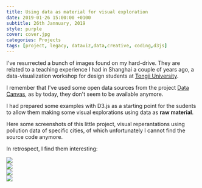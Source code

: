 ```yaml
---
title: Using data as material for visual exploration
date: 2019-01-26 15:00:00 +0100
subtitle: 26th Jannuary, 2019
style: purple
cover: cover.jpg
categories: Projects
tags: [project, legacy, dataviz,data,creative, coding,d3js]
---
```


I've resurrected a bunch of images found on my hard-drive. They are related to a teaching experience I had in Shanghai a couple of years ago, a data-visualization workshop for design students at [Tongji University](https://www.tongji.edu.cn/).

I remember that I've used some open data sources from the project [Data Canvas](http://datacanvas.org/sense-your-city/), as by today, they don't seem to be available anymore.

I had prepared some examples with D3.js as a starting point for the sudents to allow them making some visual explorations using data as **raw material**.

Here some screenshots of this little project, visual reperantations using pollution data of specific cities, of which unfortunately I cannot find the source code anymore.

In retrospect, I find them interesting:

<div class="grid four">
<div class="grid_item"><img src="/assets/blog/using-data-as-material-for-visual-exploration/bangalore.png" /></div>
<div class="grid_item"><img src="/assets/blog/using-data-as-material-for-visual-exploration/rio.png" /></div>
<div class="grid_item"><img src="/assets/blog/using-data-as-material-for-visual-exploration/sanfrancisco.png" /></div>
<div class="grid_item"><img src="/assets/blog/using-data-as-material-for-visual-exploration/singapore.png" /></div>
</div>



